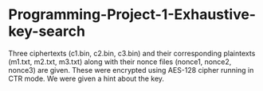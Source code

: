 # Programming-Project-1-Exhaustive-key-search
Three ciphertexts (c1.bin, c2.bin, c3.bin) and their corresponding plaintexts (m1.txt, m2.txt, m3.txt) along with their nonce files (nonce1, nonce2, nonce3) are given. These were encrypted using AES-128 cipher running in CTR mode. We were given a hint about the key. 
